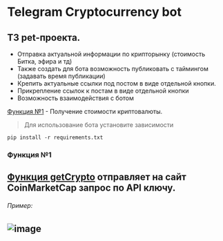 # Telegram Cryptocurrency bot

## ТЗ pet-проекта.
- Отправка актуальной информации по крипторынку (стоимость Битка, эфира и тд) 
- Также создать для бота возможность публиковать с таймингом (задавать время публикации)
- Крепить актуальные ссылки под постом в виде отдельной кнопки.
- Прикрепление ссылок к постам в виде отдельной кнопки
- Возможность взаимодействия с ботом

[Функция №1](#функция-1) - Получение стоимости криптовалюты.

> Для использование бота установите зависимости
```
pip install -r requirements.txt
```

### Функция №1
[Функция getCrypto](../main/scripts/getCrypto.py) отправляет на сайт CoinMarketCap запрос по API ключу.
---
###### Пример:
![image](https://github.com/Aveylof/Telegram-Cryptocurrency-bot/blob/main/gif/func_1.gif)
---
